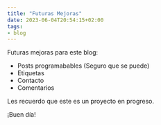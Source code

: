 ```yaml
---
title: "Futuras Mejoras"
date: 2023-06-04T20:54:15+02:00
tags:
- blog
---
```


Futuras mejoras para este blog:

- Posts programabables (Seguro que se puede)
- Etiquetas
- Contacto
- Comentarios

Les recuerdo que este es un proyecto en progreso. 

¡Buen día!